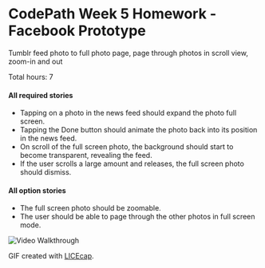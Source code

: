 CodePath Week 5 Homework - Facebook Prototype
============================================

Tumblr feed photo to full photo page, page through photos in scroll view, zoom-in and out

Total hours: 7

#### All required stories ####
* Tapping on a photo in the news feed should expand the photo full screen.
* Tapping the Done button should animate the photo back into its position in the news feed.
* On scroll of the full screen photo, the background should start to become transparent, revealing the feed.
* If the user scrolls a large amount and releases, the full screen photo should dismiss.

#### All option stories ####
* The full screen photo should be zoomable.
* The user should be able to page through the other photos in full screen mode.


![Video Walkthrough](Walkthrough.gif)


GIF created with [LICEcap](http://licecap.en.softonic.com/ "Download LICEcap").
